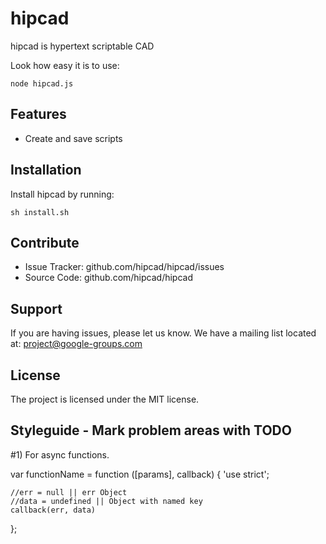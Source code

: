 
hipcad
========

hipcad is hypertext scriptable CAD

Look how easy it is to use:

    node hipcad.js


Features
--------

- Create and save scripts

Installation
------------

Install hipcad by running:

    sh install.sh

Contribute
----------

- Issue Tracker: github.com/hipcad/hipcad/issues
- Source Code: github.com/hipcad/hipcad

Support
-------

If you are having issues, please let us know.
We have a mailing list located at: project@google-groups.com

License
-------

The project is licensed under the MIT license.


Styleguide - Mark problem areas with TODO
----------

#1) For async functions.

var functionName = function ([params], callback) {
	'use strict';


	//err = null || err Object
	//data = undefined || Object with named key
	callback(err, data)	
};